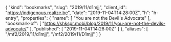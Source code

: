 {
  "kind": "bookmarks",
  "slug": "2019/11/d1mjj",
  "client_id": "https://indigenous.realize.be",
  "date": "2019-11-04T14:28:00Z",
  "h": "h-entry",
  "properties": {
    "name": [
      "You are not the Devil's Advocate"
    ],
    "bookmark-of": [
      "https://shkspr.mobi/blog/2019/11/you-are-not-the-devils-advocate/"
    ],
    "published": [
      "2019-11-04T14:28:00Z"
    ]
  },
  "aliases": [
    "/mf2/2019/11/d1mjj",
    "/mf2/2019/11/D1mjj"
  ]
}
